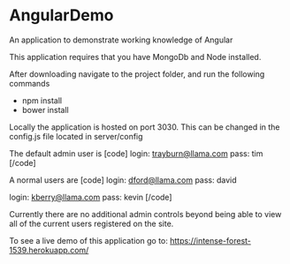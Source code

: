 # AngularDemo
An application to demonstrate working knowledge of Angular

This application requires that you have MongoDb and Node installed.

After downloading navigate to the project folder, and run the following commands
* npm install
* bower install

Locally the application is hosted on port 3030. This can be changed in the config.js file located in server/config

The default admin user is
[code]
login: trayburn@llama.com
pass: tim
[/code]

A normal users are
[code]
login: dford@llama.com
pass: david

login: kberry@llama.com
pass: kevin
[/code]

Currently there are no additional admin controls beyond being able to view all of the current users registered on the site.

To see a live demo of this application go to: https://intense-forest-1539.herokuapp.com/